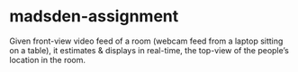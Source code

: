 # madsden-assignment
Given front-view video feed of a room (webcam feed from a laptop sitting on a table), it estimates &amp; displays in real-time, the top-view of the people’s location in the room.
